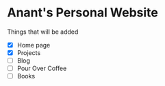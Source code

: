 # Anant's Personal Website

Things that will be added
- [x] Home page
- [x] Projects
- [ ] Blog
- [ ] Pour Over Coffee
- [ ] Books